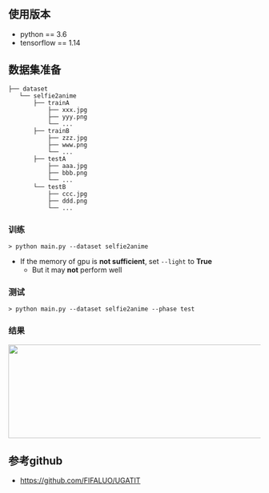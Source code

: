 ## 使用版本
* python == 3.6
* tensorflow == 1.14


## 数据集准备
```
├── dataset
   └── selfie2anime
       ├── trainA
           ├── xxx.jpg
           ├── yyy.png
           └── ...
       ├── trainB
           ├── zzz.jpg
           ├── www.png
           └── ...
       ├── testA
           ├── aaa.jpg 
           ├── bbb.png
           └── ...
       └── testB
           ├── ccc.jpg 
           ├── ddd.png
           └── ...
```

### 训练
```
> python main.py --dataset selfie2anime
```
* If the memory of gpu is **not sufficient**, set `--light` to **True**
  * But it may **not** perform well


### 测试
```
> python main.py --dataset selfie2anime --phase test
```

### 结果
<div align="center">
  <img src = 'user_study.png' width = '738px' height = '187px'>
</div>


## 参考github
* https://github.com/FIFALUO/UGATIT